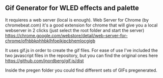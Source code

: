 Gif Generator for WLED effects and palette
------

It requieres a web server (local is enough). 
Web Server for Chrome (by chromebeat.com) it's a good extension for chrome that will give you a local webserver in 2 clicks (just select the root folder and start the server)
https://chrome.google.com/webstore/detail/web-server-for-chrome/ofhbbkphhbklhfoeikjpcbhemlocgigb

It uses gif.js in order to create the gif files. For ease of use I've included the two javascript files in the repository, but you can find the original ones here
https://github.com/jnordberg/gif.js/dist

Inside the pregen folder you could find different sets of GIFs pregenerated.

